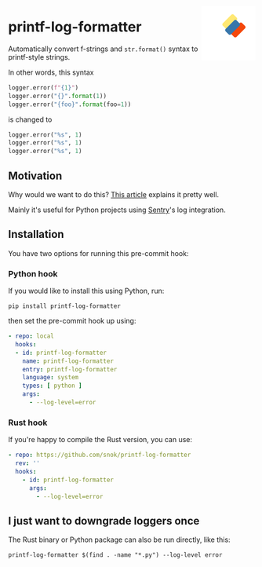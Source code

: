 <a href="https://github.com/snok/printf-log-formatter"><img src="https://raw.githubusercontent.com/snok/printf-log-formatter/main/logo.svg?token=GHSAT0AAAAAACAOR4AAQVLI3YMI4IZKDAYCZBS5KOA&sanitize=true" alt="logo" width="110" align="right"></a>

# printf-log-formatter

Automatically convert f-strings and `str.format()` syntax to printf-style strings.

In other words, this syntax

```python
logger.error(f"{1}")
logger.error("{}".format(1))
logger.error("{foo}".format(foo=1))
```

is changed to

```python
logger.error("%s", 1)
logger.error("%s", 1)
logger.error("%s", 1)
```


## Motivation

Why would we want to do this? [This article](https://blog.pilosus.org/posts/2020/01/24/python-f-strings-in-logging/) explains it pretty well.

Mainly it's useful for Python projects using [Sentry](https://sentry.io)'s log integration.

## Installation

You have two options for running this pre-commit hook:


### Python hook

If you would like to install this using Python, run:

```shell
pip install printf-log-formatter
```

then set the pre-commit hook up using:

```yaml
- repo: local
  hooks:
  - id: printf-log-formatter
    name: printf-log-formatter
    entry: printf-log-formatter
    language: system
    types: [ python ]
    args:
      - --log-level=error
```


### Rust hook

If you're happy to compile the Rust version, you can use:

```yaml
- repo: https://github.com/snok/printf-log-formatter
  rev: ''
  hooks:
    - id: printf-log-formatter
      args:
        - --log-level=error
```

## I just want to downgrade loggers once

The Rust binary or Python package can also be run directly, like this:

```shell
printf-log-formatter $(find . -name "*.py") --log-level error
```
